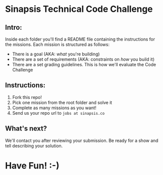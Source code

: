 # Sinapsis Technical Code Challenge

## Intro:

Inside each folder you'll find a README file containing the instructions for the missions.
Each mission is structured as follows:
  - There is a goal (AKA: *what* you're building)
  - There are a set of requirements (AKA: constraints on *how* you build it)
  - There are a set grading guidelines. This is how we'll evaluate the Code Challenge

## Instructions:

1. Fork this repo!
2. Pick one mission from the root folder and solve it
3. Complete as many missions as you want!
4. Send us your repo url to `jobs at sinapsis.co`

## What's next?

We'll contact you after reviewing your submission. Be ready for a show and tell describing your solution.

# **Have Fun! :-)**